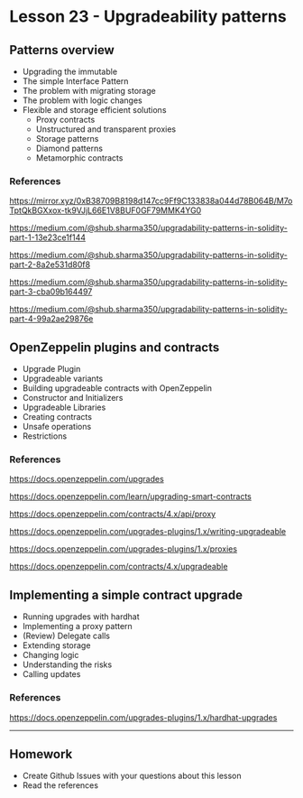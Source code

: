# Lesson 23 - Upgradeability patterns

## Patterns overview

* Upgrading the immutable
* The simple Interface Pattern
* The problem with migrating storage
* The problem with logic changes
* Flexible and storage efficient solutions
  * Proxy contracts
  * Unstructured and transparent proxies
  * Storage patterns
  * Diamond patterns
  * Metamorphic contracts

### References

<https://mirror.xyz/0xB38709B8198d147cc9Ff9C133838a044d78B064B/M7oTptQkBGXxox-tk9VJjL66E1V8BUF0GF79MMK4YG0>

<https://medium.com/@shub.sharma350/upgradability-patterns-in-solidity-part-1-13e23ce1f144>

<https://medium.com/@shub.sharma350/upgradability-patterns-in-solidity-part-2-8a2e531d80f8>

<https://medium.com/@shub.sharma350/upgradability-patterns-in-solidity-part-3-cba09b164497>

<https://medium.com/@shub.sharma350/upgradability-patterns-in-solidity-part-4-99a2ae29876e>

## OpenZeppelin plugins and contracts

* Upgrade Plugin
* Upgradeable variants
* Building upgradeable contracts with OpenZeppelin
* Constructor and Initializers
* Upgradeable Libraries
* Creating contracts
* Unsafe operations
* Restrictions

### References

<https://docs.openzeppelin.com/upgrades>

<https://docs.openzeppelin.com/learn/upgrading-smart-contracts>

<https://docs.openzeppelin.com/contracts/4.x/api/proxy>

<https://docs.openzeppelin.com/upgrades-plugins/1.x/writing-upgradeable>

<https://docs.openzeppelin.com/upgrades-plugins/1.x/proxies>

<https://docs.openzeppelin.com/contracts/4.x/upgradeable>

## Implementing a simple contract upgrade

* Running upgrades with hardhat
* Implementing a proxy pattern
* (Review) Delegate calls
* Extending storage
* Changing logic
* Understanding the risks
* Calling updates

### References

<https://docs.openzeppelin.com/upgrades-plugins/1.x/hardhat-upgrades>

---

## Homework

* Create Github Issues with your questions about this lesson
* Read the references
